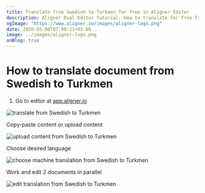 ```yaml
---
title: Translate from Swedish to Turkmen for free in Aligner Editor
description: Aligner Dual Editor Tutorial. How to translate for free from Swedish to Turkmen. Aligner is multilingual document management platform. 
ogImage: "https://www.aligner.io/images/aligner-logo.png"
date: 2020-05-06T07:09:21+03:00
image: ../images/aligner-logo.png
onBlog: true
---
```


# How to translate document from Swedish to Turkmen

1. Go to editor at [app.aligner.io](https://app.aligner.io "Aligner App web page")

![translate from Swedish to Turkmen](../aligner-blank-editor.png "translate from Swedish to Turkmen")

Copy-paste content or upload content

![upload content from Swedish to Turkmen](../aligner-uploaded-document.png "upload content from Swedish to Turkmen")

Choose desired language

![choose machine translation from Swedish to Turkmen](../aligner-language-dropdown.png "choose machine translation from Swedish to Turkmen")

Work and edit 2 documents in parallel

![edit translation from Swedish to Turkmen](../aligner-double-sitded-editor.png "edit translation from Swedish to Turkmen")

